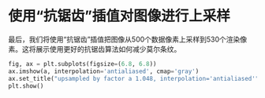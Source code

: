# 使用“抗锯齿”插值对图像进行上采样

最后，我们将使用“抗锯齿”插值把图像从500个数据像素上采样到530个渲染像素。这将展示使用更好的抗锯齿算法如何减少莫尔条纹。

```python
fig, ax = plt.subplots(figsize=(6.8, 6.8))
ax.imshow(a, interpolation='antialiased', cmap='gray')
ax.set_title("upsampled by factor a 1.048, interpolation='antialiased'")
plt.show()
```

